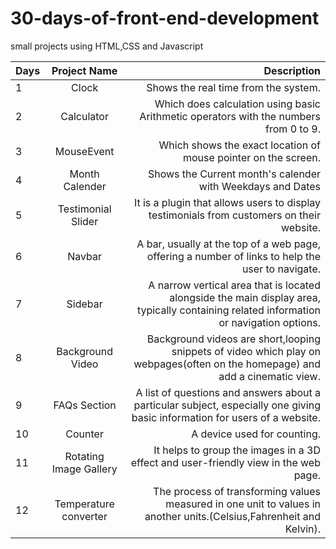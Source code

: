 # 30-days-of-front-end-development
small projects using HTML,CSS and Javascript

|Days | Project Name  | Description |
|:----|:--------------:|-------------:|
|  1  | Clock  | Shows the real time from the system. |
 | 2  | Calculator  |  Which does calculation using basic Arithmetic operators with the numbers from 0 to 9. |
|  3  | MouseEvent  | Which shows the exact location of mouse pointer on the screen.|
|  4  | Month Calender | Shows the Current month's calender with Weekdays and Dates  |
|  5  | Testimonial Slider | It is a plugin that allows users to display testimonials from customers on their website. |
|  6  | Navbar |A bar, usually at the top of a web page, offering a number of links to help the user to navigate. |
|  7  | Sidebar |A narrow vertical area that is located alongside the main display area, typically containing related information or navigation options. |
|  8  | Background Video | Background videos are short,looping snippets of video which play on webpages(often on the homepage) and add a cinematic view.|
|  9  | FAQs Section | A list of questions and answers about a particular subject, especially one giving basic information for users of a website. |
|  10  | Counter  | A device used for counting. |
|  11  | Rotating Image Gallery   | It helps to group the images in a 3D effect and user-friendly view in the web page.|
|  12  | Temperature converter | The process of transforming values measured in one unit to values in another units.(Celsius,Fahrenheit and Kelvin). |


